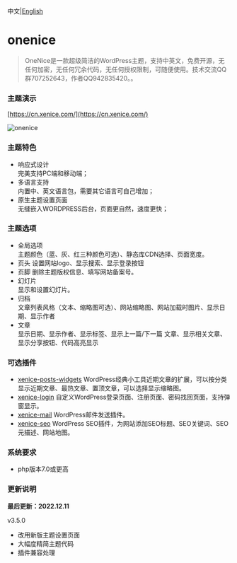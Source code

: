 中文|[English](README.md)

# onenice
> OneNice是一款超级简洁的WordPress主题，支持中英文，免费开源，无任何加密，无任何冗余代码，无任何授权限制，可随便使用。技术交流QQ群707252643，作者QQ942835420。。  

### 主题演示

[https://cn.xenice.com/](https://cn.xenice.com/)

![onenice](https://raw.githubusercontent.com/xenice/onenice/master/screenshot.png)

### 主题特色

- 响应式设计  
完美支持PC端和移动端；
- 多语言支持  
内置中、英文语言包，需要其它语言可自己增加；
- 原生主题设置页面  
无缝嵌入WORDPRESS后台，页面更自然，速度更快；


### 主题选项
- 全局选项  
主题颜色（蓝、灰、红三种颜色可选）、静态库CDN选择、页面宽度。
- 页头
设置网站logo、显示搜索、显示登录按钮
- 页脚
删除主题版权信息、填写网站备案号。
- 幻灯片  
显示和设置幻灯片。
- 归档  
文章列表风格（文本、缩略图可选）、网站缩略图、网站加载时图片、显示日期、显示作者
- 文章  
显示日期、显示作者、显示标签、显示上一篇/下一篇 文章、显示相关文章、显示分享按钮、代码高亮显示


### 可选插件
- [xenice-posts-widgets](https://cn.xenice.com/article/xenice-posts-widgets)
WordPress经典小工具近期文章的扩展，可以按分类显示近期文章、最热文章、置顶文章，可以选择显示缩略图。
- [xenice-login](https://cn.xenice.com/article/xenice-login)
自定义WordPress登录页面、注册页面、密码找回页面，支持弹窗显示。
- [xenice-mail](https://cn.xenice.com/article/xenice-mail)
WordPress邮件发送插件。
- [xenice-seo](https://cn.xenice.com/article/xenice-seo)
WordPress SEO插件，为网站添加SEO标题、SEO关键词、SEO元描述、网站地图。


### 系统要求
- php版本7.0或更高


### 更新说明

**最后更新：2022.12.11**

v3.5.0

- 改用新版主题设置页面
- 大幅度精简主题代码
- 插件兼容处理
